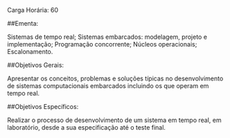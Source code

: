 Carga Horária: 60

##Ementa:

Sistemas de tempo real; Sistemas embarcados: modelagem, projeto e implementação; Programação concorrente; Núcleos operacionais; Escalonamento.

##Objetivos Gerais:

Apresentar os conceitos, problemas e soluções típicas no desenvolvimento de sistemas computacionais embarcados incluindo os que operam em tempo real.

##Objetivos Específicos:

Realizar o processo de desenvolvimento de um sistema em tempo real, em laboratório, desde a sua especificação até o teste final. 
